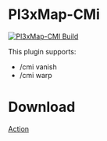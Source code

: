 # Pl3xMap-CMi
[![Pl3xMap-CMI Build](https://github.com/DoctaEnkoda/Pl3xMap-CMI/actions/workflows/build.yml/badge.svg?branch=cmiver%2F9.x)](https://github.com/DoctaEnkoda/Pl3xMap-CMI/actions/workflows/build.yml)

This plugin supports: <br />
+ /cmi vanish
+ /cmi warp

# Download
[Action](https://github.com/DoctaEnkoda/Pl3xMap-CMI/actions)
